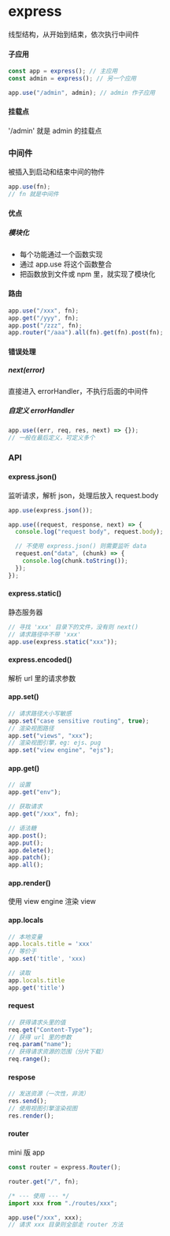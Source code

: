 # express

线型结构，从开始到结束，依次执行中间件

#### 子应用

```javascript
const app = express(); // 主应用
const admin = express(); // 另一个应用

app.use("/admin", admin); // admin 作子应用
```

#### 挂载点

'/admin' 就是 admin 的挂载点

### 中间件

被插入到启动和结束中间的物件

```javascript
app.use(fn);
// fn 就是中间件
```

#### 优点

##### 模块化

- 每个功能通过一个函数实现
- 通过 app.use 将这个函数整合
- 把函数放到文件或 npm 里，就实现了模块化

#### 路由

```javascript
app.use("/xxx", fn);
app.get("/yyy", fn);
app.post("/zzz", fn);
app.router("/aaa").all(fn).get(fn).post(fn);
```

#### 错误处理

##### next(error)

直接进入 errorHandler，不执行后面的中间件

##### 自定义 errorHandler

```javascript
app.use((err, req, res, next) => {});
// 一般在最后定义，可定义多个
```

### API

#### express.json()

监听请求，解析 json，处理后放入 request.body

```javascript
app.use(express.json());

app.use((request, response, next) => {
  console.log("request body", request.body);

  // 不使用 express.json() 则需要监听 data
  request.on("data", (chunk) => {
    console.log(chunk.toString());
  });
});
```

#### express.static()

静态服务器

```javascript
// 寻找 'xxx' 目录下的文件，没有则 next()
// 请求路径中不带 'xxx'
app.use(express.static("xxx"));
```

#### express.encoded()

解析 url 里的请求参数

#### app.set()

```javascript
// 请求路径大小写敏感
app.set("case sensitive routing", true);
// 渲染视图路径
app.set("views", "xxx");
// 渲染视图引擎，eg: ejs、pug
app.set("view engine", "ejs");
```

#### app.get()

```javascript
// 设置
app.get("env");

// 获取请求
app.get("/xxx", fn);

// 语法糖
app.post();
app.put();
app.delete();
app.patch();
app.all();
```

#### app.render()

使用 view engine 渲染 view

#### app.locals

```javascript
// 本地变量
app.locals.title = 'xxx'
// 等价于
app.set('title', 'xxx)

// 读取
app.locals.title
app.get('title')
```

#### request

```javascript
// 获得请求头里的值
req.get("Content-Type");
// 获得 url 里的参数
req.param("name");
// 获得请求资源的范围（分片下载）
req.range();
```

#### respose

```javascript
// 发送资源（一次性，非流）
res.send();
// 使用视图引擎渲染视图
res.render();
```

#### router

mini 版 app

```javascript
const router = express.Router();

router.get("/", fn);

/* --- 使用 --- */
import xxx from "./routes/xxx";

app.use("/xxx", xxx);
// 请求 xxx 目录则全部走 router 方法
```
